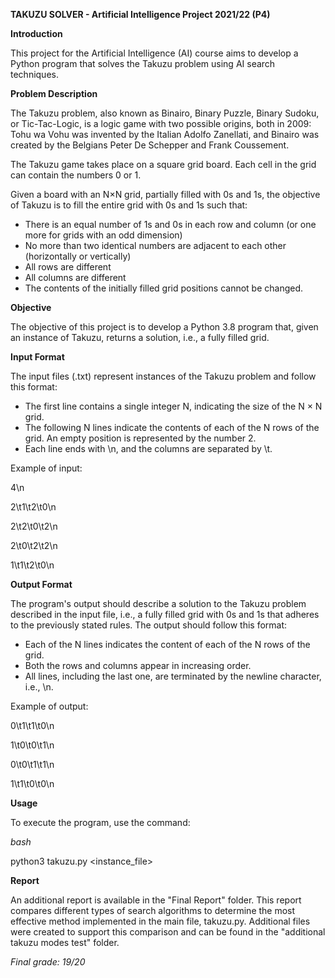 **TAKUZU SOLVER - Artificial Intelligence Project 2021/22 (P4)**

**Introduction**

This project for the Artificial Intelligence (AI) course aims to develop a Python program that solves the Takuzu problem using AI search techniques.

**Problem Description**

The Takuzu problem, also known as Binairo, Binary Puzzle, Binary Sudoku, or Tic-Tac-Logic, is a logic game with two possible origins, both in 2009: Tohu wa Vohu was invented by the Italian Adolfo Zanellati, and Binairo was created by the Belgians Peter De Schepper and Frank Coussement.

The Takuzu game takes place on a square grid board. Each cell in the grid can contain the numbers 0 or 1.

Given a board with an N×N grid, partially filled with 0s and 1s, the objective of Takuzu is to fill the entire grid with 0s and 1s such that:

- There is an equal number of 1s and 0s in each row and column (or one more for grids with an odd dimension)
- No more than two identical numbers are adjacent to each other (horizontally or vertically)
- All rows are different
- All columns are different
- The contents of the initially filled grid positions cannot be changed.

**Objective**

The objective of this project is to develop a Python 3.8 program that, given an instance of Takuzu, returns a solution, i.e., a fully filled grid.

**Input Format**

The input files (.txt) represent instances of the Takuzu problem and follow this format:

- The first line contains a single integer N, indicating the size of the N × N grid.
- The following N lines indicate the contents of each of the N rows of the grid. An empty position is represented by the number 2.
- Each line ends with \n, and the columns are separated by \t.

Example of input:

4\n

2\t1\t2\t0\n

2\t2\t0\t2\n

2\t0\t2\t2\n

1\t1\t2\t0\n

**Output Format**

The program's output should describe a solution to the Takuzu problem described in the input file, i.e., a fully filled grid with 0s and 1s that adheres to the previously stated rules. The output should follow this format:

- Each of the N lines indicates the content of each of the N rows of the grid.
- Both the rows and columns appear in increasing order.
- All lines, including the last one, are terminated by the newline character, i.e., \n.

Example of output:

0\t1\t1\t0\n

1\t0\t0\t1\n

0\t0\t1\t1\n

1\t1\t0\t0\n

**Usage**

To execute the program, use the command:

_bash_

python3 takuzu.py <instance_file>


**Report**

An additional report is available in the "Final Report" folder. This report compares different types of search algorithms to determine the most effective method implemented in the main file, takuzu.py. Additional files were created to support this comparison and can be found in the "additional takuzu modes test" folder.

_Final grade: 19/20_